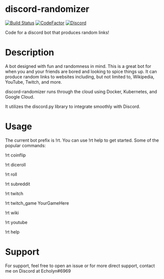 # discord-randomizer
[![Build Status](https://travis-ci.com/TRottinger/discord-randomizer.svg?branch=dev)](https://travis-ci.com/TRottinger/discord-randomizer)
[![CodeFactor](https://www.codefactor.io/repository/github/trottinger/discord-randomizer/badge/dev)](https://www.codefactor.io/repository/github/trottinger/discord-randomizer/overview/dev)
[![Discord](https://img.shields.io/discord/770772439436361768)](https://discord.gg/EbZ3QX4)

Code for a discord bot that produces random links!

# Description
A bot designed with fun and randomness in mind. This is a great bot for when you and your friends are bored and looking to spice things up. It can produce random links to websites including, but not limited to, Wikipedia, YouTube, Twitch, and more.

discord-randomizer runs through the cloud using Docker, Kubernetes, and Google Cloud.

It utilizes the discord.py library to integrate smoothly with Discord.

# Usage
The current bot prefix is !rt. You can use !rt help to get started. Some of the popular commands:

  !rt coinflip              
  
  !rt diceroll              
  
  !rt roll                  
  
  !rt subreddit
  
  !rt twitch
  
  !rt twitch_game YourGameHere

  !rt wiki                  

  !rt youtube               

  !rt help                  
  
# Support
For support, feel free to open an issue or for more direct support, contact me on Discord at Echolyn#6969
